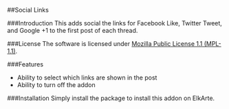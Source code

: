 ##Social Links

###Introduction
This adds social the links for Facebook Like, Twitter Tweet, and Google +1 to the first post of each thread.

###License
The software is licensed under [Mozilla Public License 1.1 (MPL-1.1)](http://opensource.org/licenses/MPL-1.1).

###Features
* Ability to select which links are shown in the post
* Ability to turn off the addon

###Installation
Simply install the package to install this addon on ElkArte.
